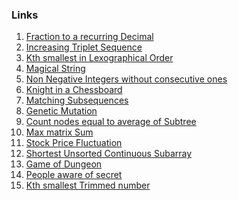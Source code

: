 ### Links
1. [Fraction to a recurring Decimal](https://leetcode.com/problems/fraction-to-recurring-decimal/submissions/876785040/)
2. [Increasing Triplet Sequence](https://leetcode.com/problems/increasing-triplet-subsequence/submissions/876007868/)
3. [Kth smallest in Lexographical Order]()
4. [Magical String]()
5. [Non Negative Integers without consecutive ones]()
6. [Knight in a Chessboard](https://leetcode.com/problems/knight-probability-in-chessboard/submissions/877850265/)
7. [Matching Subsequences]()
8. [Genetic Mutation]()
9. [Count nodes equal to average of Subtree]()
10. [Max matrix Sum]()
11. [Stock Price Fluctuation]()
12. [Shortest Unsorted Continuous Subarray]()
13. [Game of Dungeon]()
14. [People aware of secret]()
15. [Kth smallest Trimmed number]()
